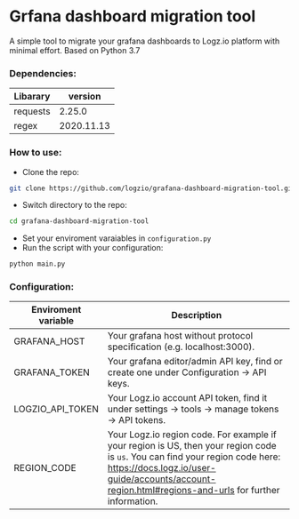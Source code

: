 # Grfana dashboard migration tool
A simple tool to migrate your grafana dashboards to Logz.io platform with minimal effort. Based on Python 3.7

### Dependencies:
| Libarary | version |
|---|---|
|requests|2.25.0|
|regex|2020.11.13|

### How to use:
* Clone the repo:
``` bash
git clone https://github.com/logzio/grafana-dashboard-migration-tool.git
```
* Switch directory to the repo:
```bash
cd grafana-dashboard-migration-tool
```
* Set your enviroment varaiables in `configuration.py`
* Run the script with your configuration:
```bash
python main.py 
```

### Configuration:
| Enviroment variable | Description |
|---|---|
| GRAFANA_HOST | Your grafana host without protocol specification (e.g. localhost:3000). |
| GRAFANA_TOKEN | Your grafana editor/admin API key, find or create one under Configuration -> API keys. |
| LOGZIO_API_TOKEN | Your Logz.io account API token, find it under settings -> tools -> manage tokens -> API tokens. |
| REGION_CODE | Your Logz.io region code. For example if your region is US, then your region code is `us`. You can find your region code here: https://docs.logz.io/user-guide/accounts/account-region.html#regions-and-urls for further information. |